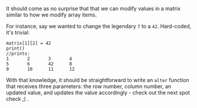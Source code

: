 It should come as no surprise that that we can modify values in a matrix similar to how we modify array items.



For instance, say we wanted to change the legendary `7` to a `42`. Hard-coded, it's trivial:

```
matrix[1][2] = 42
print()
//prints:
1       2       3       4
5       6       42      8
9       10      11      12
```


With that knowledge, it should be straightforward to write an `alter` function that receives three parameters: the row number, column number, an updated value, and updates the value accordingly - check out the next spot check ;) .

